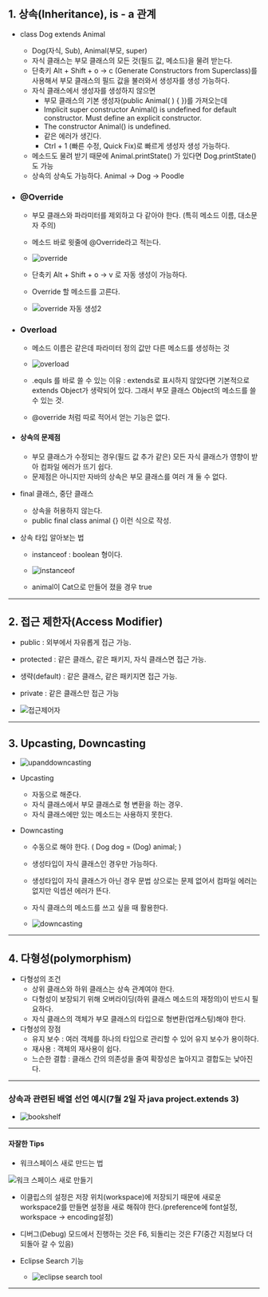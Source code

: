 ## 1. 상속(Inheritance), is - a 관계
- class Dog extends Animal
	- Dog(자식, Sub), Animal(부모, super)
	- 자식 클래스는 부모 클래스의 모든 것(필드 값, 메소드)을 물려 받는다.
	- 단축키 Alt + Shift + o -> c (Generate Constructors from Superclass)를 사용해서 부모 클래스의 필드 값을 불러와서 생성자를 생성 가능하다.
	- 자식 클래스에서 생성자를 생성하지 않으면
		- 부모 클래스의 기본 생성자(public Animal( ) { })를 가져오는데
		- Implicit super constructor Animal() is undefined for default constructor. Must define an explicit constructor.
		- The constructor Animal() is undefined.
		- 같은 에러가 생긴다. 
		- Ctrl + 1 (빠른 수정, Quick Fix)로 빠르게 생성자 생성 가능하다.
	- 메소드도 물려 받기 때문에 Animal.printState() 가 있다면 Dog.printState()도 가능
	- 상속의 상속도 가능하다. Animal -> Dog -> Poodle
- ### @Override
	- 부모 클래스와 파라미터를 제외하고 다 같아야 한다. (특히 메소드 이름, 대소문자 주의)
	- 메소드 바로 윗줄에 @Override라고 적는다.
 
	- ![override](https://github.com/LeeKangHo1/My-Java-study/assets/171015955/14c82d66-29e4-4a70-9d5d-0bf0a7695a43)

	- 단축키 Alt + Shift + o -> v 로 자동 생성이 가능하다.
	- Override 할 메소드를 고른다.

	- ![override 자동 생성2](https://github.com/LeeKangHo1/My-Java-study/assets/171015955/d37369c0-776a-4d16-a755-8e13d445d800)

- ### Overload
	- 메소드 이름은 같은데 파라미터 정의 값만 다른 메소드를 생성하는 것

	- ![overload](https://github.com/LeeKangHo1/My-Java-study/assets/171015955/fbe36185-cf66-4c54-a902-c826f2402a3f)

	- .equls 를 바로 쓸 수 있는 이유 : extends로 표시하지 않았다면 기본적으로 extends Object가 생략되어 있다. 그래서 부모 클래스 Object의 메소드를 쓸 수 있는 것.
	- @override 처럼 따로 적어서 얻는 기능은 없다.
- #### 상속의 문제점
	- 부모 클래스가 수정되는 경우(필드 값 추가 같은) 모든 자식 클래스가 영향이 받아 컴파일 에러가 뜨기 쉽다.
	- 문제점은 아니지만 자바의 상속은 부모 클래스를 여러 개 둘 수 없다.
- final 클래스, 중단 클래스
	- 상속을 허용하지 않는다.
	- public final class animal {} 이런 식으로 작성.
- 상속 타입 알아보는 법
	- instanceof : boolean 형이다.
   
	- ![instanceof](https://github.com/LeeKangHo1/My-Java-study/assets/171015955/c2fa674b-ad85-445b-a205-23f7291b9c04)

	- animal이 Cat으로 만들어 졌을 경우 true

---
## 2. 접근 제한자(Access Modifier)
- public : 외부에서 자유롭게 접근 가능.
- protected : 같은 클래스, 같은 패키지, 자식 클래스면 접근 가능.
- 생략(default) : 같은 클래스, 같은 패키지면 접근 가능.
- private : 같은 클래스만 접근 가능
  
- ![접근제어자](https://github.com/LeeKangHo1/My-Java-study/assets/171015955/c45cc615-e764-4958-b7c2-b11e3d3b7fdc)

---
## 3. Upcasting, Downcasting

- ![upanddowncasting](https://github.com/LeeKangHo1/My-Java-study/assets/171015955/8cef0450-2fd6-4d65-aa48-bca80349b82f)

- Upcasting
	- 자동으로 해준다.
	- 자식 클래스에서 부모 클래스로 형 변환을 하는 경우.
	- 자식 클래스에만 있는 메소드는 사용하지 못한다.
- Downcasting
	- 수동으로 해야 한다. ( Dog dog = (Dog) animal; )
	- 생성타입이 자식 클래스인 경우만 가능하다.
	- 생성타입이 자식 클래스가 아닌 경우 문법 상으로는 문제 없어서 컴파일 에러는 없지만 익셉션 에러가 뜬다.
	- 자식 클래스의 메소드를 쓰고 싶을 때 활용한다.
   
	- ![downcasting](https://github.com/LeeKangHo1/My-Java-study/assets/171015955/3d68a025-abae-4356-8af8-e35ed380743c)


---
## 4. 다형성(polymorphism)
- 다형성의 조건
	- 상위 클래스와 하위 클래스는 상속 관계여야 한다.
	- 다형성이 보장되기 위해 오버라이딩(하위 클래스 메소드의 재정의)이 반드시 필요하다.
	- 자식 클래스의 객체가 부모 클래스의 타입으로 형변환(업캐스팅)해야 한다.
- 다형성의 장점
	- 유지 보수 : 여러 객체를 하나의 타입으로 관리할 수 있어 유지 보수가 용이하다.
	- 재사용 : 객체의 재사용이 쉽다.
	- 느슨한 결합 : 클래스 간의 의존성을 줄여 확장성은 높아지고 결합도는 낮아진다.

---
### 상속과 관련된 배열 선언 예시(7월 2일 자 java project.extends 3)

- ![bookshelf](https://github.com/LeeKangHo1/My-Java-study/assets/171015955/647ca054-3479-4344-bf98-c5ae631e192e)

---
#### 자잘한 Tips
- 워크스페이스 새로 만드는 법
  
![워크 스페이스 새로 만들기](https://github.com/LeeKangHo1/My-Java-study/assets/171015955/feaa82be-11c2-4f45-bd70-6f71872e4438)

- 이클립스의 설정은 저장 위치(workspace)에 저장되기 때문에 새로운 workspace2를 만들면 설정을 새로 해줘야 한다.(preference에 font설정, workspace -> encoding설정)
- 디버그(Debug) 모드에서 진행하는 것은 F6, 되돌리는 것은 F7(중간 지점보다 더 되돌아 갈 수 있음)
- Eclipse Search 기능
  
	- ![eclipse search tool](https://github.com/LeeKangHo1/My-Java-study/assets/171015955/28523873-dbd5-4ace-90a8-04002ebc0a6b)

---
